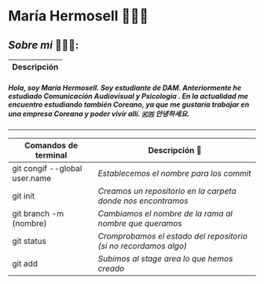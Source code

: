 # María Hermosell 👩🏽‍💻
##  _Sobre mi_ 💁🏽‍♀️:  
| Descripción |
|-------------|

##### Hola, soy María Hermosell. Soy estudiante de DAM. Anteriormente he estudiado *Comunicación Audiovisual* y *Psicología* . En la actualidad me encuentro estudiando también Coreano, ya que me gustaría trabajar en una empresa Coreana y poder vivir allí. 🇰🇷  안녕하세요.
---


|  **Comandos de terminal**          |            **Descripción** 📖                                   |
|------------------------------------|------------------------------------------------------------------|
| git congif --global user.name      |  *Establecemos el nombre para los commit*                        |
| git init                           |  *Creamos un repositorio en la carpeta donde nos encontramos*    |
| git branch -m (nombre)             |  *Cambiamos el nombre de la rama al nombre que queramos*         |
| git status                         |  *Cromprobamos el estado del repositorio (si no recordamos algo)*|
| git add                            |  *Subimos al stage area lo que hemos creado*                     |
